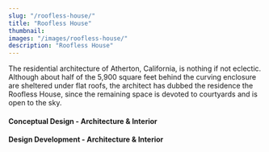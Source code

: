```yaml
---
slug: "/roofless-house/"
title: "Roofless House"
thumbnail:
images: "/images/roofless-house/"
description: "Roofless House"
---
```


The residential architecture of Atherton, California, is nothing if not eclectic. Although about half of the 5,900 square feet behind the curving enclosure are sheltered under flat roofs, the architect has dubbed the residence the Roofless House, since the remaining space is devoted to courtyards and is open to the sky.

#### Conceptual Design - Architecture & Interior

#### Design Development - Architecture & Interior
